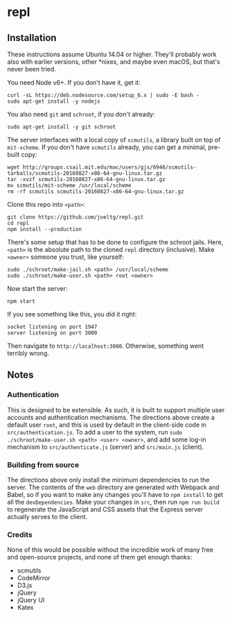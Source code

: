 # repl

## Installation
These instructions assume Ubuntu 14.04 or higher.
They'll probably work also with earlier versions, other *nixes, and maybe even macOS, but that's never been tried.

You need Node v6+. If you don't have it, get it:
```
curl -sL https://deb.nodesource.com/setup_6.x | sudo -E bash -
sudo apt-get install -y nodejs
```
You also need `git` and `schroot`, if you don't already:
```
sudo apt-get install -y git schroot
```
The server interfaces with a local copy of `scmutils`, a library built on top of `mit-scheme`.
If you don't have `scmutils` already, you can get a minimal, pre-built copy:
```
wget http://groups.csail.mit.edu/mac/users/gjs/6946/scmutils-tarballs/scmutils-20160827-x86-64-gnu-linux.tar.gz
tar -xvzf scmutils-20160827-x86-64-gnu-linux.tar.gz
mv scmutils/mit-scheme /usr/local/scheme
rm -rf scmutils scmutils-20160827-x86-64-gnu-linux.tar.gz
```
Clone this repo into `<path>`:
```
git clone https://github.com/joeltg/repl.git
cd repl
npm install --production
```
There's some setup that has to be done to configure the schroot jails.
Here, `<path>` is the absolute path to the cloned `repl` directory (inclusive).
Make `<owner>` someone you trust, like yourself:
```
sudo ./schroot/make-jail.sh <path> /usr/local/scheme
sudo ./schroot/make-user.sh <path> root <owner>
```
Now start the server:
```
npm start
```
If you see something like this, you did it right:
```
socket listening on port 1947
server listening on port 3000
```
Then navigate to `http://localhost:3000`. Otherwise, something went terribly wrong.

## Notes

### Authentication
This is designed to be extensible.
As such, it is built to support multiple user accounts and authentication mechanisms.
The directions above create a default user `root`, and this is used by default in the client-side code in `src/authentication.js`.
To add a user  to the system, run `sudo ./schroot/make-user.sh <path> <user> <owner>`, and add some log-in mechanism to `src/authenticate.js` (server) and `src/main.js` (client).

### Building from source
The directions above only install the minimum dependencies to run the server.
The contents of the `web` directory are generated with Webpack and Babel, so if you want to make any changes you'll have to `npm install` to get all the `devDependencies`.
Make your changes in `src`, then run `npm run build` to regenerate the JavaScript and CSS assets that the Express server actually serves to the client.

### Credits

None of this would be possible without the incredible work of many free and open-source projects, and none of them get enough thanks:
- scmutils
- CodeMirror
- D3.js
- jQuery
- jQuery UI
- Katex
